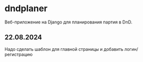 # dndplaner

Веб-приложение на Django для планирования партия в DnD.

## 22.08.2024

Надо сделать шаблон для главной страницы и добавить логин/регистрацию
